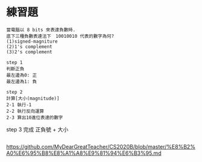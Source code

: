 # 練習題
```
當電腦以 8 bits 來表達負數時.
底下三種負數表達法下　10010010 代表的數字為何?
(1)signed-magniture
(2)1's complement
(3)2's complement
```

```
step 1
判斷正負
最左邊為0: 正
最左邊為1: 負
```
```
step 2
計算[大小(magnitude)]
2-1 執行-1
2-2 執行反向運算
2-3 算出10進位表達的數字

```
step 3
完成 正負號 + 大小
```
```
https://github.com/MyDearGreatTeacher/CS2020B/blob/master/%E8%B2%A0%E6%95%B8%E8%A1%A8%E9%81%94%E6%B3%95.md
```
